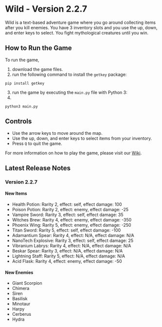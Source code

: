 # Wild - Version 2.2.7

Wild is a text-based adventure game where you go around collecting items after you kill enemies. You have 3 inventory slots and you use the up, down, and enter keys to select. You fight mythological creatures until you win.

## How to Run the Game

To run the game, 
1. download the game files. 
2. run the following command to install the `getkey` package:

```
pip install getkey
```

3. run the game by executing the `main.py` file with Python 3:
4. 
```
python3 main.py
```

## Controls

- Use the arrow keys to move around the map.
- Use the up, down, and enter keys to select items from your inventory.
- Press `Q` to quit the game.

For more information on how to play the game, please visit our [Wiki](https://github.com/OusmBlueNinja/Wild/wiki).

## Latest Release Notes

### Version 2.2.7

#### New Items

- Health Potion: Rarity 2, effect: self, effect damage: 100
- Poison Potion: Rarity 2, effect: enemy, effect damage: -25
- Vampire Sword: Rarity 3, effect: self, effect damage: 35
- Witches Brew: Rarity 4, effect: enemy, effect damage: -350
- Phoenix Wing: Rarity 5, effect: enemy, effect damage: -250
- Titan Sword: Rarity 5, effect: self, effect damage: -100
- Adamantium Spear: Rarity 4, effect: N/A, effect damage: N/A
- NanoTech Explosive: Rarity 3, effect: self, effect damage: 25
- Vibranium Labrys: Rarity 4, effect: N/A, effect damage: N/A
- Beskar Spear: Rarity 3, effect: N/A, effect damage: N/A
- Lightning Staff: Rarity 5, effect: N/A, effect damage: N/A
- Acid Flask: Rarity 4, effect: enemy, effect damage: -50

#### New Enemies

- Giant Scorpion
- Chimera
- Siren
- Basilisk
- Minotaur
- Harpy
- Cerberus
- Hydra


